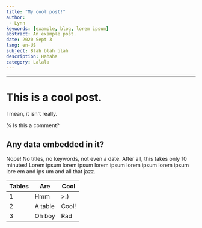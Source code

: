 ```yaml
---
title: "My cool post!"
author:
 - Lynn
keywords: [example, blog, lorem ipsum]
abstract: An example post.
date: 2020 Sept 3
lang: en-US
subject: Blah blah blah
description: Hahaha
category: Lalala
---
```


---

# This is a cool post.

I mean, it isn't really.

% Is this a comment?

## Any data embedded in it?

Nope! No titles, no keywords, not even a date. After all, this takes only 10 minutes! Lorem ipsum lorem ipsum lorem ipsum lorem ipsum lorem ipsum lore em and ips um and all that jazz.

| Tables | Are | Cool |
| - | - | - |
| 1 | Hmm | >:) |
| 2 | A table | Cool! |
| 3 | Oh boy | Rad |

